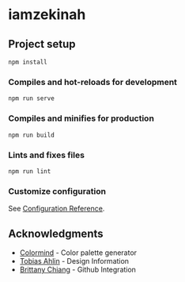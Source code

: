 # iamzekinah

## Project setup
```
npm install
```

### Compiles and hot-reloads for development
```
npm run serve
```

### Compiles and minifies for production
```
npm run build
```

### Lints and fixes files
```
npm run lint
```

### Customize configuration
See [Configuration Reference](https://cli.vuejs.org/config/).

## Acknowledgments
* [Colormind](http://colormind.io/) - Color palette generator
* [Tobias Ahlin](https://twitter.com/tobiasahlin) - Design Information
* [Brittany Chiang](https://brittanychiang.com/) - Github Integration

